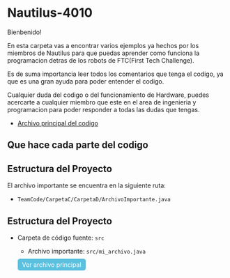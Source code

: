 # Nautilus-4010

Bienbenido! 

En esta carpeta vas a encontrar varios ejemplos ya hechos por los miembros de Nautilus para que puedas aprender como funciona la programacion detras de los robots de FTC(First Tech Challenge).

Es de suma importancia leer todos los comentarios que tenga el codigo, ya que es una gran ayuda para poder entender el codigo.

Cualquier duda del codigo o del funcionamiento de Hardware, puedes acercarte a cualquier miembro que este en el area de ingenieria y programacion para poder responder a todas las dudas que tengas.

- [Archivo principal del codigo]()
## Que hace cada parte del codigo

## Estructura del Proyecto

El archivo importante se encuentra en la siguiente ruta:

- `TeamCode/CarpetaC/CarpetaD/ArchivoImportante.java`


## Estructura del Proyecto

- Carpeta de código fuente: `src`
  - Archivo importante: `src/mi_archivo.java`



  <a href="TeamCode/src/main/java/org/firstinspires/ftc/teamcode/TeleOpRobot.java" style="color: white; background-color: #5bc0de; padding: 5px 10px; text-decoration: none; border-radius: 5px;">Ver archivo principal</a>

